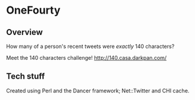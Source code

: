 OneFourty
=========

Overview
--------

How many of a person's recent tweets were *exactly* 140 characters?

Meet the 140 characters challenge! http://140.casa.darkpan.com/

Tech stuff
----------

Created using Perl and the Dancer framework; Net::Twitter and CHI cache.
